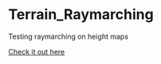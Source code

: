 # Terrain_Raymarching
Testing raymarching on height maps

[Check it out here](https://kryolyz.github.io/Terrain_Raymarching/)
